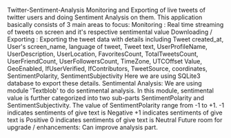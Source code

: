 Twitter-Sentiment-Analysis
Monitoring and Exporting of live tweets of twitter users and doing Sentiment Analysis on them.
This application basically consists of 3 main areas to focus:
Monitoring : Real time streaming of tweets on screen and it's respective sentimental value
Downloading / Exporting : Exporting the tweet data with details including
Tweet created_at,
User's screen_name,
language of tweet,
Tweet text,
UserProfileName,
UserDescription,
UserLocation,
FavoritesCount,
TotalTweetsCount,
UserFriendCount,
UserFollowersCount,
TimeZone,
UTCOffset Value,
GeoEnabled,
IfUserVerified,
IfContributors,
TweetSource,
coordinates,
SentimentPolarity,
SentimentSubjectivity
Here we are using SQLite3 database to export these details.
Sentimental Analysis: We are using module 'Textblob' to do sentimental analysis. In this module, sentimental value is further categorized into two sub-parts SentimentPolarity and SentimentSubjectivity. The value of SentimentPolarity range from -1 to +1. 
-1 indicates sentiments of give text is Negative
+1 indicates sentiments of give text is Positive
0 indicates sentiments of give text is Neutral
Future room for upgrade / enhancements:
Can improve analysis part.
